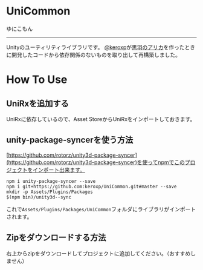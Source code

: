 # UniCommon
ゆにこもん

---

Unityのユーティリティライブラリです。
[@keroxp](https://twitter.com/keroxp)が[黒羽のアリカ](http://hexat.studio/arika)を作ったときに開発したコードから依存関係のないものを取り出して再構築しました。

# How To Use

## UniRxを追加する

UniRxに依存しているので、Asset StoreからUniRxをインポートしておきます。

## unity-package-syncerを使う方法
[https://github.com/rotorz/unity3d-package-syncer](https://github.com/rotorz/unity3d-package-syncer)を使ってnpmでこのプロジェクトをインポート出来ます。

`npm i unity-package-syncer --save`  
`npm i git+https://github.com:keroxp/UniCommon.git#master --save`  
`mkdir -p Assets/Plugins/Packages`  
`$(npm bin)/unity3d--sync`  


これで`Assets/Plugins/Packages/UniCommon`フォルダにライブラリがインポートされます。

## Zipをダウンロードする方法

右上からzipをダウンロードしてプロジェクトに追加してください。（おすすめしません）
